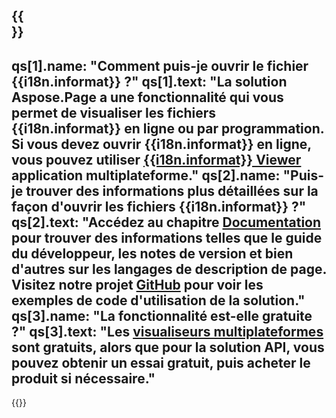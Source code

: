 ﻿---
meta: true
translation: true
deploy: false
---

{{<section faqchild>}}
---
qs[1].name: "Comment puis-je ouvrir le fichier {{i18n.informat}} ?"
qs[1].text: "La solution Aspose.Page a une fonctionnalité qui vous permet de visualiser les fichiers {{i18n.informat}} en ligne ou par programmation. Si vous devez ouvrir {{i18n.informat}} en ligne, vous pouvez utiliser [{{i18n.informat}} Viewer](https://products.aspose.app/page/conversion/{{i18n.informatlower}}) application multiplateforme."
qs[2].name: "Puis-je trouver des informations plus détaillées sur la façon d'ouvrir les fichiers {{i18n.informat}} ?"
qs[2].text: "Accédez au chapitre [Documentation](https://docs.aspose.com/page/) pour trouver des informations telles que le guide du développeur, les notes de version et bien d'autres sur les langages de description de page. Visitez notre projet [GitHub](https://github.com/aspose-page) pour voir les exemples de code d'utilisation de la solution."
qs[3].name: "La fonctionnalité est-elle gratuite ?"
qs[3].text: "Les [visualiseurs multiplateformes](https://products.aspose.app/page/viewer) sont gratuits, alors que pour la solution API, vous pouvez obtenir un essai gratuit, puis acheter le produit si nécessaire."
---

{{<import path="/meta/schemas.md" section="faq">}} 
